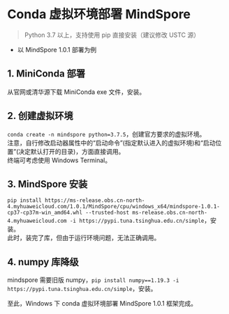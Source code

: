 # Conda 虚拟环境部署 MindSpore
> Python 3.7 以上，支持使用 pip 直接安装（建议修改 USTC 源）
- 以 MindSpore 1.0.1 部署为例

## 1. MiniConda 部署
从官网或清华源下载 MiniConda exe 文件，安装。  

## 2. 创建虚拟环境
`conda create -n mindspore python=3.7.5`，创建官方要求的虚拟环境。  
注意，自行修改启动器属性中的“启动命令”(指定默认进入的虚拟环境)和“启动位置”(决定默认打开的目录)，方面直接调用。  
终端可考虑使用 Windows Terminal。

## 3. MindSpore 安装
`pip install https://ms-release.obs.cn-north-4.myhuaweicloud.com/1.0.1/MindSpore/cpu/windows_x64/mindspore-1.0.1-cp37-cp37m-win_amd64.whl --trusted-host ms-release.obs.cn-north-4.myhuaweicloud.com -i https://pypi.tuna.tsinghua.edu.cn/simple`，安装。  
此时，装完了库，但由于运行环境问题，无法正确调用。  

## 4. numpy 库降级
mindspore 需要旧版 numpy，`pip install numpy==1.19.3 -i https://pypi.tuna.tsinghua.edu.cn/simple`，安装。  

至此，Windows 下 conda 虚拟环境部署 MindSpore 1.0.1 框架完成。  
